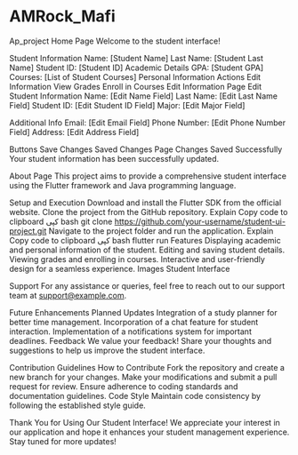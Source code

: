 # AMRock_Mafi
Ap_project
Home Page
Welcome to the student interface!

Student Information
Name: [Student Name]
Last Name: [Student Last Name]
Student ID: [Student ID]
Academic Details
GPA: [Student GPA]
Courses: [List of Student Courses]
Personal Information
Actions
Edit Information
View Grades
Enroll in Courses
Edit Information Page
Edit Student Information
Name: [Edit Name Field] Last Name: [Edit Last Name Field] Student ID: [Edit Student ID Field] Major: [Edit Major Field]

Additional Info
Email: [Edit Email Field] Phone Number: [Edit Phone Number Field] Address: [Edit Address Field]

Buttons
Save Changes
Saved Changes Page
Changes Saved Successfully
Your student information has been successfully updated.

About Page
This project aims to provide a comprehensive student interface using the Flutter framework and Java programming language.

Setup and Execution
Download and install the Flutter SDK from the official website.
Clone the project from the GitHub repository.
Explain
Copy code to clipboard
کپی
bash
git clone https://github.com/your-username/student-ui-project.git
Navigate to the project folder and run the application.
Explain
Copy code to clipboard
کپی
bash
flutter run
Features
Displaying academic and personal information of the student.
Editing and saving student details.
Viewing grades and enrolling in courses.
Interactive and user-friendly design for a seamless experience.
Images
Student Interface

Support
For any assistance or queries, feel free to reach out to our support team at support@example.com.

Future Enhancements
Planned Updates
Integration of a study planner for better time management.
Incorporation of a chat feature for student interaction.
Implementation of a notifications system for important deadlines.
Feedback
We value your feedback! Share your thoughts and suggestions to help us improve the student interface.

Contribution Guidelines
How to Contribute
Fork the repository and create a new branch for your changes.
Make your modifications and submit a pull request for review.
Ensure adherence to coding standards and documentation guidelines.
Code Style
Maintain code consistency by following the established style guide.

Thank You for Using Our Student Interface!
We appreciate your interest in our application and hope it enhances your student management experience. Stay tuned for more updates!
